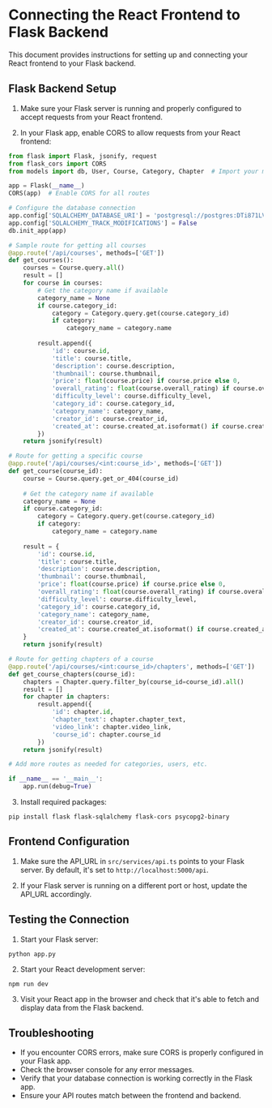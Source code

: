 
# Connecting the React Frontend to Flask Backend

This document provides instructions for setting up and connecting your React frontend to your Flask backend.

## Flask Backend Setup

1. Make sure your Flask server is running and properly configured to accept requests from your React frontend.

2. In your Flask app, enable CORS to allow requests from your React frontend:

```python
from flask import Flask, jsonify, request
from flask_cors import CORS
from models import db, User, Course, Category, Chapter  # Import your models

app = Flask(__name__)
CORS(app)  # Enable CORS for all routes

# Configure the database connection
app.config['SQLALCHEMY_DATABASE_URI'] = 'postgresql://postgres:DTi871LVyuyLUhFr@db.earqddyjwuassqvgogqw.supabase.co:5432/postgres'
app.config['SQLALCHEMY_TRACK_MODIFICATIONS'] = False
db.init_app(app)

# Sample route for getting all courses
@app.route('/api/courses', methods=['GET'])
def get_courses():
    courses = Course.query.all()
    result = []
    for course in courses:
        # Get the category name if available
        category_name = None
        if course.category_id:
            category = Category.query.get(course.category_id)
            if category:
                category_name = category.name
                
        result.append({
            'id': course.id,
            'title': course.title,
            'description': course.description,
            'thumbnail': course.thumbnail,
            'price': float(course.price) if course.price else 0,
            'overall_rating': float(course.overall_rating) if course.overall_rating else 0,
            'difficulty_level': course.difficulty_level,
            'category_id': course.category_id,
            'category_name': category_name,
            'creator_id': course.creator_id,
            'created_at': course.created_at.isoformat() if course.created_at else None
        })
    return jsonify(result)

# Route for getting a specific course
@app.route('/api/courses/<int:course_id>', methods=['GET'])
def get_course(course_id):
    course = Course.query.get_or_404(course_id)
    
    # Get the category name if available
    category_name = None
    if course.category_id:
        category = Category.query.get(course.category_id)
        if category:
            category_name = category.name
            
    result = {
        'id': course.id,
        'title': course.title,
        'description': course.description,
        'thumbnail': course.thumbnail,
        'price': float(course.price) if course.price else 0,
        'overall_rating': float(course.overall_rating) if course.overall_rating else 0,
        'difficulty_level': course.difficulty_level,
        'category_id': course.category_id,
        'category_name': category_name,
        'creator_id': course.creator_id,
        'created_at': course.created_at.isoformat() if course.created_at else None
    }
    return jsonify(result)

# Route for getting chapters of a course
@app.route('/api/courses/<int:course_id>/chapters', methods=['GET'])
def get_course_chapters(course_id):
    chapters = Chapter.query.filter_by(course_id=course_id).all()
    result = []
    for chapter in chapters:
        result.append({
            'id': chapter.id,
            'chapter_text': chapter.chapter_text,
            'video_link': chapter.video_link,
            'course_id': chapter.course_id
        })
    return jsonify(result)

# Add more routes as needed for categories, users, etc.

if __name__ == '__main__':
    app.run(debug=True)
```

3. Install required packages:
```
pip install flask flask-sqlalchemy flask-cors psycopg2-binary
```

## Frontend Configuration

1. Make sure the API_URL in `src/services/api.ts` points to your Flask server. By default, it's set to `http://localhost:5000/api`.

2. If your Flask server is running on a different port or host, update the API_URL accordingly.

## Testing the Connection

1. Start your Flask server:
```
python app.py
```

2. Start your React development server:
```
npm run dev
```

3. Visit your React app in the browser and check that it's able to fetch and display data from the Flask backend.

## Troubleshooting

- If you encounter CORS errors, make sure CORS is properly configured in your Flask app.
- Check the browser console for any error messages.
- Verify that your database connection is working correctly in the Flask app.
- Ensure your API routes match between the frontend and backend.
